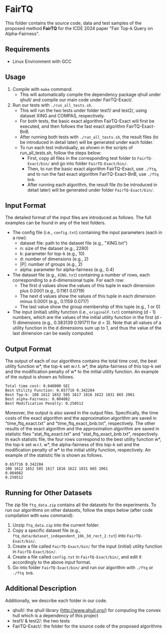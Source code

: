 # FairTQ

This folder contains the source code, data and test samples of the proposed method **FairTQ** for the ICDE 2024 paper "Fair Top-k Query on Alpha-Fairness".

## Requirements
- Linux Environment with GCC

## Usage

1. Compile with `make` command.
   - This will automatically compile the dependency package qhull under qhull/ and compile our main code under FairTQ-Exact/.
2. Run our tests with `./run_all_tests.sh`.
   - This will run the two tests under folder test1/ and test2/, using dataset XING and COMPAS, respectively.
   - For both tests, the basic exact algorithm FairTQ-Exact will first be executed, and then follows the fast exact algorithm FairTQ-Exact-BnB.
   - After running both tests with `./run_all_tests.sh`, the result files (to be introduced in detail later) will be generated under each folder.
   - To run each test individually, as shown in the scripts of run_all_tests.sh, follow the steps below:
        - First, copy all files in the corresponding test folder to `FairTQ-Exact/bin/` and go into folder `FairTQ-Exact/bin/`.
        - Then, to run the basic exact algorithm FairTQ-Exact, use `./ftq`, and to run the fast exact algorithm FairTQ-Exact-BnB, use `./ftq bnb`.
        - After running each algorithm, the result file (to be introduced in detail later) will be generated under folder `FairTQ-Exact/bin/`.

## Input Format

The detailed format of the input files are introduced as follows. The full examples can be found in any of the test folders.

- The config file (i.e., `config.txt`) containing the input parameters (each in a row):
    - dataset file: path to the dataset file (e.g., "XING.txt")
    - n: size of the dataset (e.g., 2280)
    - k: parameter for top-k (e.g., 10)
    - d: number of dimensions (e.g., 2)
    - |P|: number of groups (e.g., 2)
    - alpha: parameter for alpha-fairness (e.g., 0.4)
- The dataset file (e.g., `XING.txt`) containing a number of rows, each corresponding to a d-dimensional tuple. For each row:
    - The first d values show the values of this tuple in each dimension plus 0.0001 (e.g., 0.1161 0.0719)
    - The next d values show the values of this tuple in each dimension minus 0.0001 (e.g., 0.1159 0.0717)
    - The last value show the group membership of this tuple (e.g., 1 or 0)
- The input (initial) utility function (i.e., `originalF.txt`) containing (d - 1) numbers,
  which are the values of the initial utility function in the first (d - 1) dimensions (e.g., 0.383139 0.191711 for d = 3).
  Note that all values of a utility function in the d dimensions sum up to 1, and thus the value of the last dimension can be easily computed.

## Output Format

The output of each of our algorithms contains the total time cost, the best utility function w*, the top-k set w.r.t. w*, the alpha-fairness of this top-k set and the modification penalty of w* to the initial utility function. An example of the output is shown as follows.
```
Total time cost: 0.040000 SEC
Best Utility Function: 0.657716 0.342284
Best Top-k: 108 1612 1652 585 1617 1816 1622 1831 665 2061
Best alpha-Fairness: 0.004082
Best Modification Penalty: 0.250512
```

Moreover, the output is also saved in the output files. Specifically, the time costs of the exact algorithm and the approximation algorithm are saved in "time_ftq_exact.txt" and "time_ftq_exact_bnb.txt", respectively. The other results of the exact algorithm and the approximation algorithm are saved in statistic files "stat_ftq_exact.txt" and "stat_ftq_exact_bnb.txt", respectively. In each statistic file, the four rows correspond to the best utility function w*, the top-k set w.r.t. w*, the alpha-fairness of this top-k set and the modification penalty of w* to the initial utility function, respectively. An example of the statistic file is shown as follows.
```
0.657716 0.342284 
108 1612 1652 585 1617 1816 1622 1831 665 2061 
0.004082
0.250512
```

## Running for Other Datasets
The zip file `ftq_data.zip` contains all the datasets for the experiments. To run our algorithms on other datasets, follow the steps below (after code compilation with `make` command):
1. Unzip `ftq_data.zip` into the current folder.
2. Copy a specific dataset file (e.g., `ftq_data/dataset_independent_10k_3d_rect_2.txt`) into `FairTQ-Exact/bin/`.
3. Create a file called `FairTQ-Exact/bin/` for the input (initial) utility function in `FairTQ-Exact/bin/`.
4. Create a file called `config.txt` in `FairTQ-Exact/bin/`, and edit it accordingly to the above input format.
5. Go into folder `FairTQ-Exact/bin/` and run our algorithm with `./ftq` or `./ftq bnb`.

## Additional Description

Additionally, we describe each folder in our code.

- qhull/: the qhull library (http://www.qhull.org/) for computing the convex hull which is a dependency of this project
- test1/ & test2/: the two tests
- FairTQ-Exact/: the folder for the source code of the proposed algorithms
<!-- - UTK/bin/: the folder for the compiled binary
- UTK/src/: the folder for the source code of this project
- UTK/src/headers/: the folder the C++ headers of this project -->
